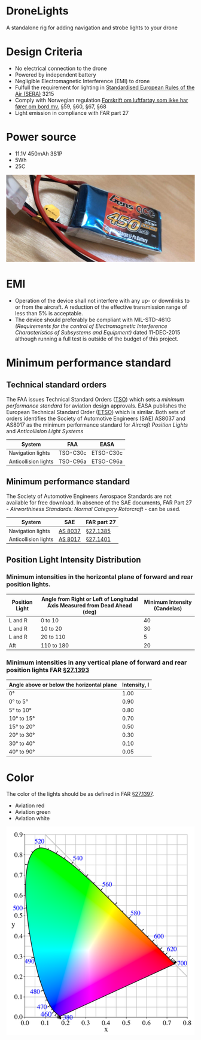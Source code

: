 # DroneLights
A standalone rig for adding navigation and strobe lights to your drone

# Design Criteria
* No electrical connection to the drone
* Powered by independent battery
* Negligible Electromagnetic Interference (EMI) to drone
* Fulfull the requirement for lighting in [Standardised European Rules of the Air (SERA)][SERA] 3215
* Comply with Norwegian regulation [Forskrift om luftfartøy som ikke har fører om bord mv.][DroneForskrift] §59, §60, §67, §68
* Light emission in compliance with FAR part 27

# Power source
* 11.1V 450mAh 3S1P
* 5Wh
* 25C

![Battery](https://github.com/arildj78/DroneLights/raw/master/images/IMG_8416.JPG)

# EMI
* Operation of the device shall not interfere with any up- or downlinks to or from the aircraft. A reduction of the effective transmission range of less than 5% is acceptable.
* The device should preferably be compliant with MIL-STD-461G *(Requirements for the control of Electromagnetic Interference Characteristics of Subsystems and Equipment)* dated 11-DEC-2015 although running a full test is outside of the budget of this project.

# Minimum performance standard
## Technical standard orders
The FAA issues Technical Standard Orders ([TSO]) which sets a *minimum performance standard* for aviation design approvals. EASA publishes the European Technical Standard Order ([ETSO]) which is similar. Both sets of orders identifies the Society of Automotive Engineers (SAE) AS8037 and AS8017 as the minimum performance standard for *Aircraft Position Lights* and *Anticollision Light Systems*

| System               | FAA      | EASA      |
|----------------------|----------|-----------|
| Navigation lights    | TSO-C30c | ETSO-C30c |
| Anticollision lights | TSO-C96a | ETSO-C96a |

##  Minimum performance standard
The Society of Automotive Engineers Aerospace Standards are not available for free download. In absence of the SAE documents, FAR Part 27 - *Airworthiness Standards: Normal Category Rotorcraft* - can be used.

| System               | SAE        | FAR part 27   |
|----------------------|------------|---------------|
| Navigation lights    | [AS 8037]  | [§27.1385]    |
| Anticollision lights | [AS 8017]  | [§27.1401]    |

## Position Light Intensity Distribution
### Minimum intensities in the horizontal plane of forward and rear position lights.
| Position Light | Angle from Right or Left of Longitudal Axis Measured from Dead Ahead (deg) | Minimum Intensity (Candelas) |
|----------------|----------------------------------------------------------------------------|------------------------------|
| L and R        |   0 to 10   | 40 |
| L and R        |  10 to 20   | 30 |
| L and R        |  20 to 110  |  5 |
| Aft            | 110 to 180  | 20 |

### Minimum intensities in any vertical plane of forward and rear position lights FAR [§27.1393]
| Angle above or below the horizontal plane	| Intensity, I |
|-------------------------------------------|--------------|
| 0°                                        | 1.00         |
| 0° to 5°                                  | 0.90         |
| 5° to 10°                                 | 0.80         |
| 10° to 15°                                | 0.70         |
| 15° to 20°  	                            | 0.50         |
| 20° to 30°                                | 0.30         |
| 30° to 40°                                | 0.10         |
| 40° to 90°                                | 0.05         |


# Color
The color of the lights should be as defined in FAR [§27.1397]. 
* Aviation red
* Aviation green
* Aviation white

![CIExy1931](/images/543px-CIExy1931.png "CIE 1931 color space")


[ETSO]:     /requirements/ETSO.pdf
[TSO]:      /requirements/TSO_C30_C96.pdf
[§27.1385]: https://www.ecfr.gov/cgi-bin/text-idx?node=14:1.0.1.3.13#se14.1.27_11385
[§27.1393]: https://www.ecfr.gov/cgi-bin/text-idx?node=pt14.1.27&rgn=div5#se14.1.27_11393
[§27.1397]: https://www.ecfr.gov/cgi-bin/text-idx?node=pt14.1.27&rgn=div5#se14.1.27_11397
[§27.1401]: https://www.ecfr.gov/cgi-bin/text-idx?node=pt14.1.27&rgn=div5#se14.1.27_11401
[AS 8037]:  https://www.sae.org/standards/content/as8037/
[AS 8017]:  https://www.sae.org/standards/content/as8017/
[SERA]:  https://www.easa.europa.eu/document-library/regulations/commission-implementing-regulation-eu-no-9232012
[DroneForskrift]: https://lovdata.no/dokument/SF/forskrift/2015-11-30-1404
